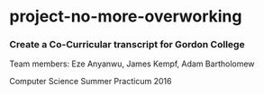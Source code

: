 # project-no-more-overworking

### Create a Co-Curricular transcript for Gordon College

Team members: Eze Anyanwu, James Kempf, Adam Bartholomew

Computer Science Summer Practicum 2016

